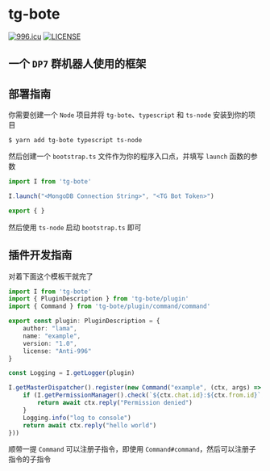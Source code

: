 # tg-bote
[![996.icu](https://img.shields.io/badge/link-996.icu-red.svg)](https://996.icu)
[![LICENSE](https://img.shields.io/badge/license-Anti%20996-blue.svg)](https://github.com/996icu/996.ICU/blob/master/LICENSE)

一个 `DP7` 群机器人使用的框架
---

## 部署指南

你需要创建一个 `Node` 项目并将 `tg-bote`、`typescript` 和 `ts-node` 安装到你的项目

```
$ yarn add tg-bote typescript ts-node
```

然后创建一个 `bootstrap.ts` 文件作为你的程序入口点，并填写 `launch` 函数的参数
```typescript
import I from 'tg-bote'

I.launch("<MongoDB Connection String>", "<TG Bot Token>")

export { }
```

然后使用 `ts-node` 启动 `bootstrap.ts` 即可

## 插件开发指南

对着下面这个模板干就完了

```typescript
import I from 'tg-bote'
import { PluginDescription } from 'tg-bote/plugin'
import { Command } from 'tg-bote/plugin/command/command'

export const plugin: PluginDescription = {
    author: "lama",
    name: "example",
    version: "1.0",
    license: "Anti-996"
}

const Logging = I.getLogger(plugin)

I.getMasterDispatcher().register(new Command("example", (ctx, args) => {
    if (I.getPermissionManager().check(`${ctx.chat.id}:${ctx.from.id}`, "example.deny")) {
        return await ctx.reply("Permission denied")
    }
    Logging.info("log to console")
    return await ctx.reply("hello world")
}))
```

顺带一提 `Command` 可以注册子指令，即使用 `Command#command`，然后可以注册子指令的子指令
